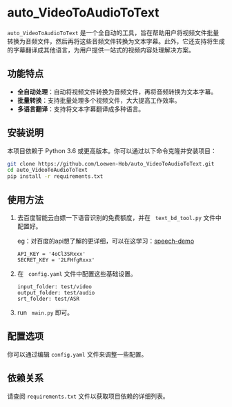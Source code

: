 # auto_VideoToAudioToText

`auto_VideoToAudioToText` 是一个全自动的工具，旨在帮助用户将视频文件批量转换为音频文件，然后再将这些音频文件转换为文本字幕。此外，它还支持将生成的字幕翻译成其他语言，为用户提供一站式的视频内容处理解决方案。

## 功能特点

- **全自动处理**：自动将视频文件转换为音频文件，再将音频转换为文本字幕。
- **批量转换**：支持批量处理多个视频文件，大大提高工作效率。
- **多语言翻译**：支持将文本字幕翻译成多种语言。

## 安装说明

本项目依赖于 Python 3.6 或更高版本。你可以通过以下命令克隆并安装项目：

```bash
git clone https://github.com/Loewen-Hob/auto_VideoToAudioToText.git
cd auto_VideoToAudioToText
pip install -r requirements.txt
```

## 使用方法

1. 去百度智能云白嫖一下语音识别的免费额度，并在 ` text_bd_tool.py` 文件中配置好。

   eg：对百度的api想了解的更详细，可以在这学习：[speech-demo](https://github.com/Baidu-AIP/speech-demo)
	```
	API_KEY = '4oCl3SRxxx'
	SECRET_KEY = '2LFHfgRxxx'
	```


2. 在 ` config.yaml` 文件中配置这些基础设置。

	```
   input_folder: test/video
   output_folder: test/audio
   srt_folder: test/ASR
	```

3. run ` main.py` 即可。

## 配置选项

你可以通过编辑 `config.yaml` 文件来调整一些配置。

## 依赖关系

请查阅 `requirements.txt` 文件以获取项目依赖的详细列表。
